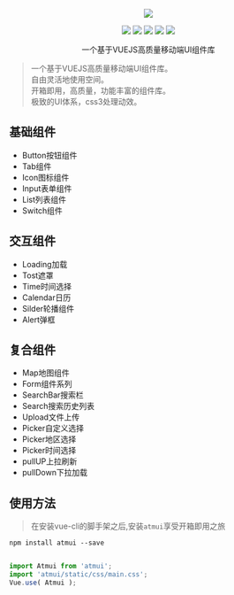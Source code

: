 




<p align="center">
    <img src="https://github.com/hatedMe/Atmui/raw/master/logo.png">
</p>

<p align="center">
    <img src="https://img.shields.io/badge/version-%200.1.141%20%20-blue.svg?style=flat-square" />
    <img src="https://img.shields.io/badge/vue-%202.5.2%20-green.svg?style=flat-square" />
    <img src="https://img.shields.io/npm/dy/atmui.svg?style=flat-square" />
    <img src="https://img.shields.io/npm/v/atmui.svg?style=flat-square" />
    <img src="https://img.shields.io/badge/license-MIT-blue.svg?style=flat-square" />
</p>

<p align="center">一个基于VUEJS高质量移动端UI组件库</p>


> 一个基于VUEJS高质量移动端UI组件库。 <br>
> 自由灵活地使用空间。<br>
> 开箱即用，高质量，功能丰富的组件库。<br>
> 极致的UI体系，css3处理动效。

## 基础组件
- Button按钮组件
- Tab组件
- Icon图标组件
- Input表单组件
- List列表组件
- Switch组件

## 交互组件
- Loading加载
- Tost遮罩
- Time时间选择
- Calendar日历
- Silder轮播组件
- Alert弹框

## 复合组件
- Map地图组件
- Form组件系列
- SearchBar搜索栏
- Search搜索历史列表
- Upload文件上传
- Picker自定义选择
- Picker地区选择
- Picker时间选择
- pullUP上拉刷新
- pullDown下拉加载



## 使用方法

> 在安装vue-cli的脚手架之后,安装```atmui```享受开箱即用之旅

```npm install atmui --save```


```javascript

import Atmui from 'atmui';
import 'atmui/static/css/main.css';
Vue.use( Atmui );

``` 



